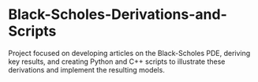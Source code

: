 # Black-Scholes-Derivations-and-Scripts
Project focused on developing articles on the Black-Scholes PDE, deriving key results, and creating Python and C++ scripts to illustrate these derivations and implement the resulting models.
